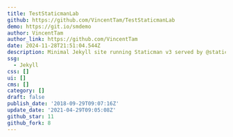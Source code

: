 ```yaml
---
title: TestStaticmanLab
github: https://github.com/VincentTam/TestStaticmanLab
demo: https://git.io/smdemo
author: VincentTam
author_link: https://github.com/VincentTam
date: 2024-11-28T21:51:04.544Z
description: Minimal Jekyll site running Staticman v3 served by @staticmanlab.
ssg:
  - Jekyll
css: []
ui: []
cms: []
category: []
draft: false
publish_date: '2018-09-29T09:07:16Z'
update_date: '2021-04-29T09:05:08Z'
github_star: 11
github_fork: 8
---
```

